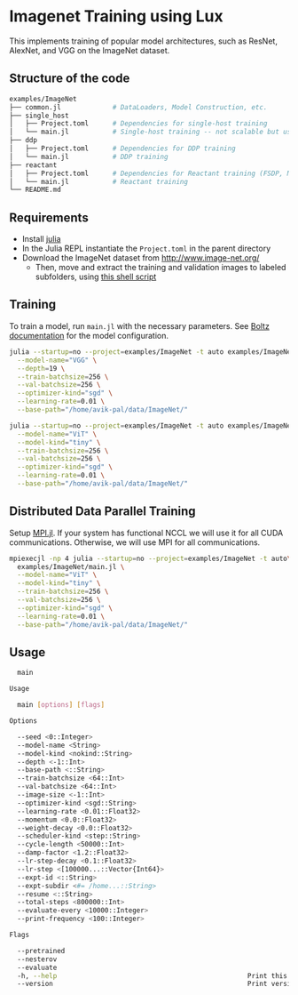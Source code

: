 # Imagenet Training using Lux

This implements training of popular model architectures, such as ResNet, AlexNet, and VGG on
the ImageNet dataset.

## Structure of the code

```bash
examples/ImageNet
├── common.jl             # DataLoaders, Model Construction, etc.
├── single_host
│   ├── Project.toml      # Dependencies for single-host training
│   └── main.jl           # Single-host training -- not scalable but useful for debugging
├── ddp
│   ├── Project.toml      # Dependencies for DDP training
│   └── main.jl           # DDP training
├── reactant
│   ├── Project.toml      # Dependencies for Reactant training (FSDP, MP, DDP, etc.)
│   └── main.jl           # Reactant training
└── README.md
```

## Requirements

- Install [julia](https://julialang.org/)
- In the Julia REPL instantiate the `Project.toml` in the parent directory
- Download the ImageNet dataset from http://www.image-net.org/
  - Then, move and extract the training and validation images to labeled subfolders, using
    [this shell script](https://github.com/pytorch/examples/blob/main/imagenet/extract_ILSVRC.sh)

## Training

To train a model, run `main.jl` with the necessary parameters. See
[Boltz documentation](https://luxdl.github.io/Boltz.jl/stable/) for the model configuration.

```bash
julia --startup=no --project=examples/ImageNet -t auto examples/ImageNet/main.jl \
  --model-name="VGG" \
  --depth=19 \
  --train-batchsize=256 \
  --val-batchsize=256 \
  --optimizer-kind="sgd" \
  --learning-rate=0.01 \
  --base-path="/home/avik-pal/data/ImageNet/"

julia --startup=no --project=examples/ImageNet -t auto examples/ImageNet/main.jl \
  --model-name="ViT" \
  --model-kind="tiny" \
  --train-batchsize=256 \
  --val-batchsize=256 \
  --optimizer-kind="sgd" \
  --learning-rate=0.01 \
  --base-path="/home/avik-pal/data/ImageNet/"
```

## Distributed Data Parallel Training

Setup [MPI.jl](https://juliaparallel.org/MPI.jl/).
If your system has functional NCCL we will use it for all CUDA communications. Otherwise, we
will use MPI for all communications.

```bash
mpiexecjl -np 4 julia --startup=no --project=examples/ImageNet -t auto\
  examples/ImageNet/main.jl \
  --model-name="ViT" \
  --model-kind="tiny" \
  --train-batchsize=256 \
  --val-batchsize=256 \
  --optimizer-kind="sgd" \
  --learning-rate=0.01 \
  --base-path="/home/avik-pal/data/ImageNet/"
```

## Usage

```bash
  main

Usage

  main [options] [flags]

Options

  --seed <0::Integer>
  --model-name <String>
  --model-kind <nokind::String>
  --depth <-1::Int>
  --base-path <::String>
  --train-batchsize <64::Int>
  --val-batchsize <64::Int>
  --image-size <-1::Int>
  --optimizer-kind <sgd::String>
  --learning-rate <0.01::Float32>
  --momentum <0.0::Float32>
  --weight-decay <0.0::Float32>
  --scheduler-kind <step::String>
  --cycle-length <50000::Int>
  --damp-factor <1.2::Float32>
  --lr-step-decay <0.1::Float32>
  --lr-step <[100000...::Vector{Int64}>
  --expt-id <::String>
  --expt-subdir <#= /home...::String>
  --resume <::String>
  --total-steps <800000::Int>
  --evaluate-every <10000::Integer>
  --print-frequency <100::Integer>

Flags

  --pretrained
  --nesterov
  --evaluate
  -h, --help                                                Print this help message.
  --version                                                 Print version.
```
